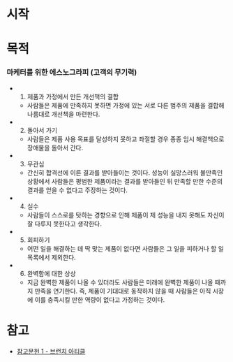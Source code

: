 
# 시작


# 목적


### 마케터를 위한 에스노그라피 (고객의 무기력)
- 1.  제품과 가정에서 만든 개선책의 결합
	- 사람들은 제품에 만족하지 못하면 가정에 있는 서로 다른 범주의 제품을 결합해 나름대로 개선책을 마련한다. 
- 2.  돌아서 가기
	- 사람들은 제품 사용 목표를 달성하지 못하고 좌절할 경우 종종 임시 해결책으로 장애물을 돌아서 간다. 
- 3. 무관심
	- 간신히 합격선에 이른 결과를 받아들이는 것이다. 성능이 실망스러워 불만족인 상황에서 사람들은 평범한 제품이라는 결과를 받아들인 뒤 만족할 만한 수준의 결과를 얻을 수 없다고 주장하는 것이다.
- 4. 실수
	- 사람들이 스스로를 탓하는 경향으로 인해 제품이 제 성능을 내지 못해도 자신이 잘 다루지 못한다고 생각한다. 
- 5. 회피하기
	- 어떤 일을 해결하는 데 딱 맞는 제품이 없다면 사람들은 그 일을 피하거나 할 일 목록에서 제외한다. 
- 6. 완벽함에 대한 상상
	- 지금 완벽한 제품이 나올 수 있더라도 사람들은 미래에 완벽한 제품이 나올 때까지 만족을 연기한다. 즉, 제품이 기대대로 동작하지 않을 때 사람들은 아직 시장에 이를 충족시킬 만한 역량이 없다고 가정하는 것이다.


# 참고
- [참고문헌 1 -  브런치 아티클](https://brunch.co.kr/@eeasily/6)